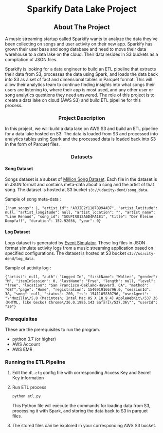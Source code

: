<!-- ABOUT THE PROJECT -->
# <p style="text-align: center;"> Sparkify Data Lake Project </p>

## <center> About The Project </center>

A music streaming startup called Sparkify wants to analyze the data they've been collecting on songs and user activity on their new app. Sparkify has grown their user base and song database and need to move their data warehouse to a data lake on the cloud. Their data resides in S3 buckets as a compilation of JSON files.

Sparkify is looking for a data engineer to build an ETL pipeline that extracts their data from S3,  processes the data using Spark, and loads the data back into S3 as a set of fact and dimensional tables in Parquet format. This will allow their analytics team to continue finding insights into what songs their users are listening to, where their app is most used, and any other user or song analytics questions they need answered. The role of this project is to create a data lake on cloud (AWS S3) and build ETL pipeline for this process. 

### <center> Project Description </center>

In this project, we will build a data lake on AWS S3 and build an ETL pipeline for a data lake hosted on S3. The data is loaded from S3 and processed into analytics tables using Spark and the processed data is loaded back into S3 in the form of Parquet files.

### <center> Datasets </center>

#### Song Dataset

Songs dataset is a subset of [Million Song Dataset](http://millionsongdataset.com/). Each file in the dataset is in JSON format and contains meta-data about a song and the artist of that song. The dataset is hosted at S3 bucket `s3://udacity-dend/song_data`.

Sample of song meta-data :

```
{"num_songs": 1, "artist_id": "ARJIE2Y1187B994AB7", "artist_latitude": null, "artist_longitude": null, "artist_location": "", "artist_name": "Line Renaud", "song_id": "SOUPIRU12A6D4FA1E1", "title": "Der Kleine Dompfaff", "duration": 152.92036, "year": 0}
```

#### Log Dataset

Logs dataset is generated by [Event Simulator](https://github.com/Interana/eventsim). These log files in JSON format simulate activity logs from a music streaming application based on specified configurations. The dataset is hosted at S3 bucket `s3://udacity-dend/log_data`.

Sample of activity log :

```
{"artist": null, "auth": "Logged In", "firstName": "Walter", "gender": "M", "itemInSession": 0, "lastName": "Frye", "length": null, "level": "free", "location": "San Francisco-Oakland-Hayward, CA", "method": "GET","page": "Home", "registration": 1540919166796.0, "sessionId": 38, "song": null, "status": 200, "ts": 1541105830796, "userAgent": "\"Mozilla\/5.0 (Macintosh; Intel Mac OS X 10_9_4) AppleWebKit\/537.36 (KHTML, like Gecko) Chrome\/36.0.1985.143 Safari\/537.36\"", "userId": "39"}
```

### Prerequisites

These are the prerequisites to run the program.

* python 3.7 (or higher)
* AWS Account
* AWS EMR

### Running the ETL Pipeline

1. Edit the `dl.cfg` config file with corresponding Access Key and Secret Key information

2. Run ETL process 

   ```python
   python etl.py
   ```

   This Python file will execute the commands for loading data from S3, processing it with Spark, and storing the data back to S3 in parquet files.

3.  The stored files can be explored in your corresponding AWS S3 bucket.
